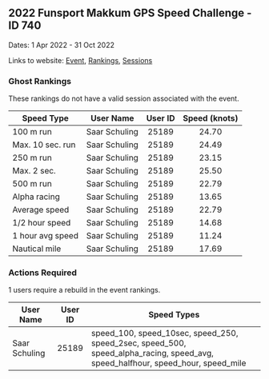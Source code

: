 ## 2022 Funsport Makkum GPS Speed Challenge - ID 740

Dates: 1 Apr 2022 - 31 Oct 2022

Links to website: [Event](https://www.gps-speedsurfing.com/default.aspx?mnu=event&val=740), [Rankings](https://www.gps-speedsurfing.com/default.aspx?mnu=eventranking&val=740), [Sessions](https://www.gps-speedsurfing.com/default.aspx?mnu=eventsessions&val=740)

### Ghost Rankings

These rankings do not have a valid session associated with the event.

| Speed Type | User Name | User ID | Speed (knots) |
| ---------- | --------- | :-----: | :-----------: |
| 100 m run | Saar Schuling  | 25189 | 24.70 |
| Max. 10 sec. run | Saar Schuling  | 25189 | 24.49 |
| 250 m run | Saar Schuling  | 25189 | 23.15 |
| Max. 2 sec. | Saar Schuling  | 25189 | 25.50 |
| 500 m run | Saar Schuling  | 25189 | 22.79 |
| Alpha racing | Saar Schuling  | 25189 | 13.65 |
| Average speed | Saar Schuling  | 25189 | 22.79 |
| 1/2 hour speed | Saar Schuling  | 25189 | 14.68 |
| 1 hour avg speed | Saar Schuling  | 25189 | 11.24 |
| Nautical mile | Saar Schuling  | 25189 | 17.69 |

### Actions Required

1 users require a rebuild in the event rankings.

| User Name | User ID | Speed Types |
| --------- | :-----: | ----------- |
| Saar Schuling  | 25189 | speed_100, speed_10sec, speed_250, speed_2sec, speed_500, speed_alpha_racing, speed_avg, speed_halfhour, speed_hour, speed_mile |
